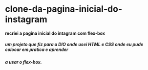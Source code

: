# clone-da-pagina-inicial-do-instagram

#### recriei a pagina inicial do intagram com flex-box

##### um projeto que fiz para a DIO onde usei HTML e CSS onde eu pude colocar em pratica e aprender

##### a usar o flex-box.

